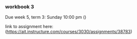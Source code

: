 ### workbook 3

Due week 5, term 3: Sunday 10:00 pm ()

link to assignment here: (https://ait.instructure.com/courses/3030/assignments/38783)